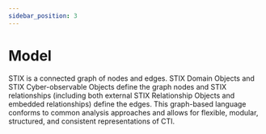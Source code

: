 ```yaml
---
sidebar_position: 3
---
```


# Model

STIX is a connected graph of nodes and edges. STIX Domain Objects and STIX Cyber-observable Objects define the graph
nodes and STIX relationships (including both external STIX Relationship Objects and embedded relationships) define the
edges. This graph-based language conforms to common analysis approaches and allows for flexible, modular, structured,
and consistent representations of CTI.
